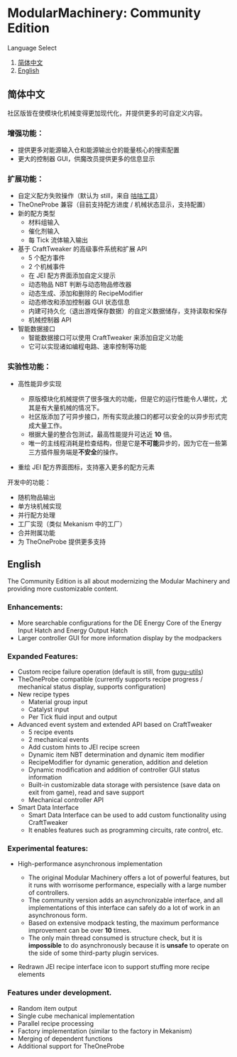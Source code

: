 # ModularMachinery: Community Edition

Language Select

1. [简体中文](#简体中文)
2. [English](#English)

## 简体中文

社区版皆在使模块化机械变得更加现代化，并提供更多的可自定义内容。

### 增强功能：
* 提供更多对能源输入仓和能源输出仓的能量核心的搜索配置
* 更大的控制器 GUI，供魔改员提供更多的信息显示

### 扩展功能：
* 自定义配方失败操作（默认为 still，来自 [咕咕工具](https://github.com/ParaParty/gugu-utils)）
* TheOneProbe 兼容（目前支持配方进度 / 机械状态显示，支持配置）
* 新的配方类型
  * 材料组输入
  * 催化剂输入
  * 每 Tick 流体输入输出
* 基于 CraftTweaker 的高级事件系统和扩展 API
    * 5 个配方事件
    * 2 个机械事件
    * 在 JEI 配方界面添加自定义提示
    * 动态物品 NBT 判断与动态物品修改器
    * 动态生成、添加和删除的 RecipeModifier
    * 动态修改和添加控制器 GUI 状态信息
    * 内建可持久化（退出游戏保存数据）的自定义数据储存，支持读取和保存
    * 机械控制器 API
* 智能数据接口
  * 智能数据接口可以使用 CraftTweaker 来添加自定义功能
  * 它可以实现诸如编程电路、速率控制等功能

### 实验性功能：
* 高性能异步实现
  * 原版模块化机械提供了很多强大的功能，但是它的运行性能令人堪忧，尤其是有大量机械的情况下。
  * 社区版添加了可异步接口，所有实现此接口的都可以安全的以异步形式完成大量工作。
  * 根据大量的整合包测试，最高性能提升可达近 **10** 倍。
  * 唯一的主线程消耗是检查结构，但是它是**不可能**异步的，因为它在一些第三方插件服务端是**不安全**的操作。

* 重绘 JEI 配方界面图标，支持塞入更多的配方元素

开发中的功能：
* 随机物品输出
* 单方块机械实现
* 并行配方处理
* 工厂实现（类似 Mekanism 中的工厂）
* 合并附属功能
* 为 TheOneProbe 提供更多支持

## English

The Community Edition is all about modernizing the Modular Machinery and providing more customizable content.

### Enhancements:
* More searchable configurations for the DE Energy Core of the Energy Input Hatch and Energy Output Hatch
* Larger controller GUI for more information display by the modpackers

### Expanded Features:
* Custom recipe failure operation (default is still, from [gugu-utils](https://github.com/ParaParty/gugu-utils))
* TheOneProbe compatible (currently supports recipe progress / mechanical status display, supports configuration)
* New recipe types
    * Material group input
    * Catalyst input
    * Per Tick fluid input and output
* Advanced event system and extended API based on CraftTweaker
    * 5 recipe events
    * 2 mechanical events
    * Add custom hints to JEI recipe screen
    * Dynamic item NBT determination and dynamic item modifier
    * RecipeModifier for dynamic generation, addition and deletion
    * Dynamic modification and addition of controller GUI status information
    * Built-in customizable data storage with persistence (save data on exit from game), read and save support
    * Mechanical controller API
* Smart Data Interface
    * Smart Data Interface can be used to add custom functionality using CraftTweaker
    * It enables features such as programming circuits, rate control, etc.

### Experimental features:
* High-performance asynchronous implementation
    * The original Modular Machinery offers a lot of powerful features, but it runs with worrisome performance, especially with a large number of controllers.
    * The community version adds an asynchronizable interface, and all implementations of this interface can safely do a lot of work in an asynchronous form.
    * Based on extensive modpack testing, the maximum performance improvement can be over **10** times.
    * The only main thread consumed is structure check, but it is **impossible** to do asynchronously because it is **unsafe** to operate on the side of some third-party plugin services.

* Redrawn JEI recipe interface icon to support stuffing more recipe elements

### Features under development.
* Random item output
* Single cube mechanical implementation
* Parallel recipe processing
* Factory implementation (similar to the factory in Mekanism)
* Merging of dependent functions
* Additional support for TheOneProbe
